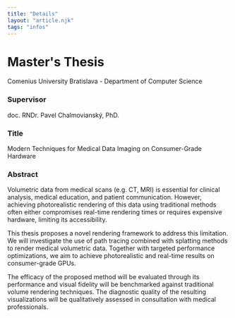 ```yaml
---
title: "Details"
layout: "article.njk"
tags: "infos"
---
```


# Master's Thesis
Comenius University Bratislava - Department of Computer Science

### Supervisor
doc. RNDr. Pavel Chalmovianský, PhD.

### Title
Modern Techniques for Medical Data Imaging on Consumer-Grade Hardware

### Abstract
Volumetric data from medical scans (e.g. CT, MRI) is essential for clinical analysis, medical education, and patient communication. However, achieving photorealistic rendering of this data using traditional methods often either compromises real-time rendering times or requires expensive hardware, limiting its accessibility.

This thesis proposes a novel rendering framework to address this limitation. We will investigate the use of path tracing combined with splatting methods to render medical volumetric data. Together with targeted performance optimizations, we aim to achieve photorealistic and real-time results on consumer-grade GPUs.

The efficacy of the proposed method will be evaluated through its performance and visual fidelity will be benchmarked against traditional volume rendering techniques. The diagnostic quality of the resulting visualizations will be qualitatively assessed in consultation with medical professionals.
